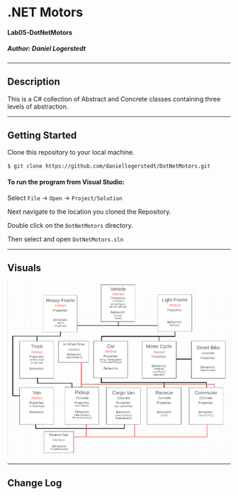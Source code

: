 
# .NET Motors
#### Lab05-DotNetMotors
##### *Author: Daniel Logerstedt*

------------------------------

## Description
This is a C# collection of Abstract and Concrete classes containing three levels of abstraction.

------------------------------

## Getting Started
Clone this repository to your local machine.
```
$ git clone https://github.com/daniellogerstedt/DotNetMotors.git
```
#### To run the program from Visual Studio:
Select ```File``` -> ```Open``` -> ```Project/Solution```

Next navigate to the location you cloned the Repository.

Double click on the ```DotNetMotors``` directory.

Then select and open ```DotNetMotors.sln```

------------------------------

## Visuals

![Wireframe](./assets/wireframe.PNG)

------------------------------

## Change Log
